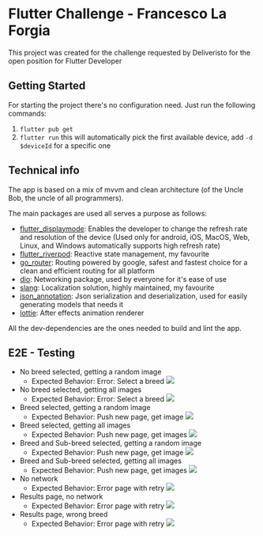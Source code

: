 # Flutter Challenge - Francesco La Forgia

This project was created for the challenge requested by Deliveristo for the open position for Flutter Developer

## Getting Started

For starting the project there's no configuration need.
Just run the following commands:
1. `flutter pub get`
2. `flutter run`
   this will automatically pick the first available device, 
   add `-d $deviceId` for a specific one

## Technical info

The app is based on a mix of mvvm and clean architecture (of the Uncle Bob, the uncle of all programmers).

The main packages are used all serves a purpose as follows:

- [flutter_displaymode](https://pub.dev/packages/flutter_displaymode): Enables the developer to change the refresh rate and resolution of the device (Used only for android, iOS, MacOS, Web, Linux, and Windows automatically supports high refresh rate)
- [flutter_riverpod](https://pub.dev/packages/flutter_riverpod): Reactive state management, my favourite
- [go_router](https://pub.dev/packages/go_router): Routing powered by google, safest and fastest choice for a clean and efficient routing for all platform
- [dio](https://pub.dev/packages/dio): Networking package, used by everyone for it's ease of use
- [slang](https://pub.dev/packages/slang): Localization solution, highly maintained, my favourite
- [json_annotation](https://pub.dev/packages/json_annotation): Json serialization and deserialization, used for easily generating models that needs it
- [lottie](https://pub.dev/packages/lottie): After effects animation renderer

All the dev-dependencies are the ones needed to build and lint the app.

## E2E - Testing

- No breed selected, getting a random image
    - Expected Behavior: Error: Select a breed
      ![](https://github.com/feduke-nukem/animated_glitch/assets/72284940/979b98b9-ea21-476e-92c4-cd01e5cecd4f)
- No breed selected, getting all images
    - Expected Behavior: Error: Select a breed
      ![](https://github.com/feduke-nukem/animated_glitch/assets/72284940/979b98b9-ea21-476e-92c4-cd01e5cecd4f)
- Breed selected, getting a random image
    - Expected Behavior: Push new page, get image
      ![](https://github.com/feduke-nukem/animated_glitch/assets/72284940/979b98b9-ea21-476e-92c4-cd01e5cecd4f)
- Breed selected, getting all images
    - Expected Behavior: Push new page, get images
      ![](https://github.com/feduke-nukem/animated_glitch/assets/72284940/979b98b9-ea21-476e-92c4-cd01e5cecd4f)
- Breed and Sub-breed selected, getting a random image
    - Expected Behavior: Push new page, get image
      ![](https://github.com/feduke-nukem/animated_glitch/assets/72284940/979b98b9-ea21-476e-92c4-cd01e5cecd4f)
- Breed and Sub-breed selected, getting all images
    - Expected Behavior: Push new page, get images
      ![](https://github.com/feduke-nukem/animated_glitch/assets/72284940/979b98b9-ea21-476e-92c4-cd01e5cecd4f)
- No network
    - Expected Behavior: Error page with retry
      ![](https://github.com/feduke-nukem/animated_glitch/assets/72284940/979b98b9-ea21-476e-92c4-cd01e5cecd4f)
- Results page, no network
    - Expected Behavior: Error page with retry
      ![](https://github.com/feduke-nukem/animated_glitch/assets/72284940/979b98b9-ea21-476e-92c4-cd01e5cecd4f)
- Results page, wrong breed
    - Expected Behavior: Error page with retry
      ![](https://github.com/feduke-nukem/animated_glitch/assets/72284940/979b98b9-ea21-476e-92c4-cd01e5cecd4f)